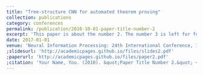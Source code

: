 ```yaml
---
title: "Tree-structure CNN for automated theorem proving"
collection: publications
category: conferences
permalink: /publication/2010-10-01-paper-title-number-2
excerpt: 'This paper is about the number 2. The number 3 is left for future work.'
date: 2017-01-01
venue: 'Neural Information Processing: 24th International Conference, ICONIP 2017, Guangzhou, China, November 14-18, 2017, Proceedings, Part II 24'
;slidesurl: 'http://academicpages.github.io/files/slides2.pdf'
;paperurl: 'http://academicpages.github.io/files/paper2.pdf'
;citation: 'Your Name, You. (2010). &quot;Paper Title Number 2.&quot; <i>Journal 1</i>. 1(2).'
---
```

